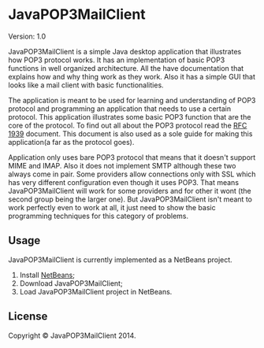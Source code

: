 # JavaPOP3MailClient
  Version: 1.0

JavaPOP3MailClient is a simple Java desktop application that illustrates how POP3 protocol works. 
It has an implementation of basic POP3 functions in well organized architecture. 
All the have documentation that explains how and why thing work as they work. Also it has a simple
GUI that looks like a mail client with basic functionalities. 

The application is meant to be used for learning and understanding of POP3 protocol and 
programming an application that needs to use a certain protocol. This application illustrates
some basic POP3 function that are the core of the protocol. To find out all about the POP3 protocol
read the <a href="http://tools.ietf.org/html/rfc1939">RFC 1939</a> document. This document is also used
as a sole guide for making this application(a far as the protocol goes).

Application only uses bare POP3 protocol that means that it doesn't support MIME and IMAP.
Also it does not implement SMTP although these two always come in pair. Some providers 
allow connections only with SSL which has very different configuration even though it 
uses POP3. That means JavaPOP3MailClient will work for some providers and for other it wont
(the second group being the larger one). But JavaPOP3MailClient isn't meant to work perfectly
even to work at all, it just need to show the basic programming techniques for this
category of problems.

## Usage

JavaPOP3MailClient is currently implemented as a NetBeans project.

1. Install <a href="https://netbeans.org/">NetBeans</a>;
2. Download JavaPOP3MailClient;
3. Load JavaPOP3MailClient project in NetBeans.

## License

Copyright &copy; JavaPOP3MailClient 2014.
